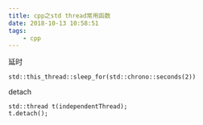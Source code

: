 ```yaml
---
title: cpp之std thread常用函数
date: 2018-10-13 10:58:51
tags:
	- cpp
---
```






延时

```
std::this_thread::sleep_for(std::chrono::seconds(2))
```

detach

```
std::thread t(independentThread);
t.detach();
```

